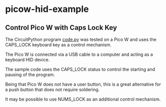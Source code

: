 # picow-hid-example

## Control Pico W with Caps Lock Key

The CircuitPython program [code.py](code.py) was tested on a Pico W and uses the CAPS_LOCK keyboard key as a control mechanism.

The Pico W is connected via a USB cable to a computer and acting as a keyboard HID device.

The sample code uses the CAPS_LOCK status to control the starting and pausing of the program.

Being that Pico W does not have a user button, this is a great alternative for a push button that does not require soldering.

It may be possible to use NUMS_LOCK as an additional control mechanism.
